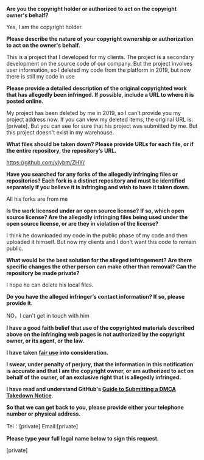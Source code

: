 **Are you the copyright holder or authorized to act on the copyright owner's behalf?**

Yes, I am the copyright holder.

**Please describe the nature of your copyright ownership or authorization to act on the owner's behalf.**

This is a project that I developed for my clients. The project is a secondary development on the source code of our company. But the project involves user information, so I deleted my code from the platform in 2019, but now there is still my code in use

**Please provide a detailed description of the original copyrighted work that has allegedly been infringed. If possible, include a URL to where it is posted online.**

My project has been deleted by me in 2019, so I can't provide you my project address now. If you can view my deleted items, the original URL is:[private]. But you can see for sure that his project was submitted by me. But this project doesn't exist in my warehouse.

**What files should be taken down? Please provide URLs for each file, or if the entire repository, the repository’s URL.**

https://github.com/ylybm/ZHY/

**Have you searched for any forks of the allegedly infringing files or repositories? Each fork is a distinct repository and must be identified separately if you believe it is infringing and wish to have it taken down.**

All his forks are from me

**Is the work licensed under an open source license? If so, which open source license? Are the allegedly infringing files being used under the open source license, or are they in violation of the license?**

I think he downloaded my code in the public phase of my code and then uploaded it himself. But now my clients and I don't want this code to remain public.

**What would be the best solution for the alleged infringement? Are there specific changes the other person can make other than removal? Can the repository be made private?**

I hope he can delete his local files.

**Do you have the alleged infringer’s contact information? If so, please provide it.**

NO，I can't get in touch with him

**I have a good faith belief that use of the copyrighted materials described above on the infringing web pages is not authorized by the copyright owner, or its agent, or the law.**

**I have taken <a href="https://www.lumendatabase.org/topics/22">fair use</a> into consideration.**

**I swear, under penalty of perjury, that the information in this notification is accurate and that I am the copyright owner, or am authorized to act on behalf of the owner, of an exclusive right that is allegedly infringed.**

**I have read and understand GitHub's <a href="https://docs.github.com/articles/guide-to-submitting-a-dmca-takedown-notice/">Guide to Submitting a DMCA Takedown Notice</a>.**

**So that we can get back to you, please provide either your telephone number or physical address.**

Tel：[private]
Email:[private]

**Please type your full legal name below to sign this request.**

[private]
